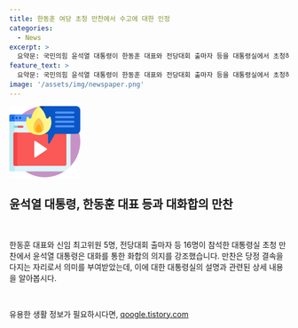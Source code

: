 ```yaml
---
title: 한동훈 여당 초청 만찬에서 수고에 대한 인정
categories:
  - News
excerpt: >
  요약문: 국민의힘 윤석열 대통령이 한동훈 대표와 전당대회 출마자 등을 대통령실에서 초청하여 만찬을 했다. 이번 만찬은 당내 화합을 의미하며, 삼겹살 등 다채로운 메뉴가 준비되었다. 이를 통해 당의 결속을 다지고 화합을 모색하는 시간으로 내세워지며, 화합과 단결을 강조하고 있다. 이를 통해 대통령과 대표 간의 갈등 설정을 불식하고 당의 결속을 다지는 시간으로 인식되고 있다.
feature_text: >
  요약문: 국민의힘 윤석열 대통령이 한동훈 대표와 전당대회 출마자 등을 대통령실에서 초청하여 만찬을 했다. 이번 만찬은 당내 화합을 의미하며, 삼겹살 등 다채로운 메뉴가 준비되었다. 이를 통해 당의 결속을 다지고 화합을 모색하는 시간으로 내세워지며, 화합과 단결을 강조하고 있다. 이를 통해 대통령과 대표 간의 갈등 설정을 불식하고 당의 결속을 다지는 시간으로 인식되고 있다.
image: '/assets/img/newspaper.png'
---
```


<p><img src="/assets/img/news.png" alt="rentncar 속보" /></p>

<h2 data-ke-size="size26">윤석열 대통령, 한동훈 대표 등과 대화합의 만찬</h2>

<p data-ke-size="size16">&nbsp;</p>

<p>한동훈 대표와 신임 최고위원 5명, 전당대회 출마자 등 16명이 참석한 대통령실 초청 만찬에서 윤석열 대통령은 대화를 통한 화합의 의지를 강조했습니다. 만찬은 당정 결속을 다지는 자리로서 의미를 부여받았는데, 이에 대한 대통령실의 설명과 관련된 상세 내용을 알아봅시다.</p>

<p data-ke-size="size16">&nbsp;</p>
유용한 생활 정보가 필요하시다면, <a href="https://qoogle.tistory.com" rel="dofollow">qoogle.tistory.com</a>


